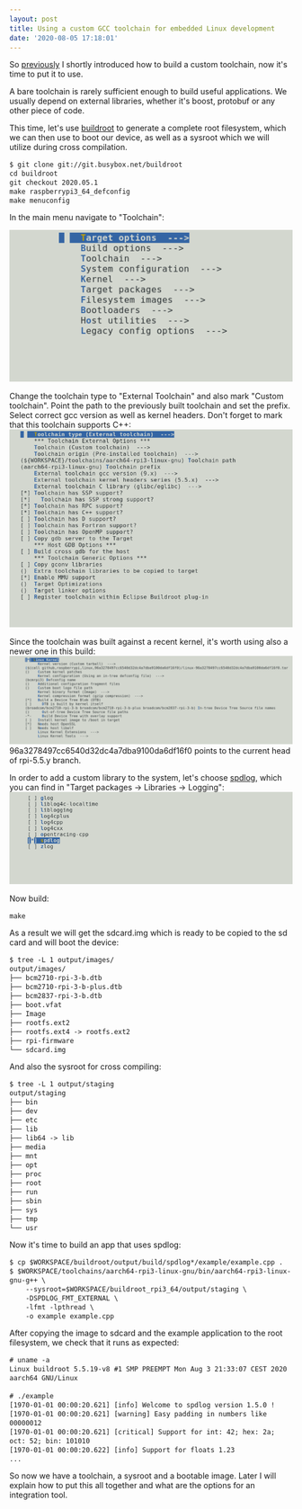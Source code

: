 ```yaml
---
layout: post
title: Using a custom GCC toolchain for embedded Linux development
date: '2020-08-05 17:18:01'
---
```


So [previously](/using-crosstool-ng-to-generate-a-gcc-toolchain/) I shortly introduced how to build a custom toolchain, now it's time to put it to use.

A bare toolchain is rarely sufficient enough to build useful applications. We usually depend on external libraries, whether it's boost, protobuf or any other piece of code.

This time, let's use [buildroot](https://buildroot.org/) to generate a complete root filesystem, which we can then use to boot our device, as well as a sysroot which we will utilize during cross compilation.

    $ git clone git://git.busybox.net/buildroot
    cd buildroot
    git checkout 2020.05.1
    make raspberrypi3_64_defconfig
    make menuconfig

In the main menu navigate to "Toolchain":

![7](/content/images/2020/08/7.png)

Change the toolchain type to "External Toolchain" and also mark "Custom toolchain". Point the path to the previously built toolchain and set the prefix. Select correct gcc version as well as kernel headers. Don't forget to mark that this toolchain supports C++:  
 ![8](/content/images/2020/08/8.png)

Since the toolchain was built against a recent kernel, it's worth using also a newer one in this build:  
 ![9](/content/images/2020/08/9.png)  
96a3278497cc6540d32dc4a7dba9100da6df16f0 points to the current head of rpi-5.5.y branch.

In order to add a custom library to the system, let's choose [spdlog](https://github.com/gabime/spdlog), which you can find in "Target packages -\> Libraries -\> Logging":  
 ![10](/content/images/2020/08/10.png)

Now build:

    make

As a result we will get the sdcard.img which is ready to be copied to the sd card and will boot the device:

    $ tree -L 1 output/images/
    output/images/
    ├── bcm2710-rpi-3-b.dtb
    ├── bcm2710-rpi-3-b-plus.dtb
    ├── bcm2837-rpi-3-b.dtb
    ├── boot.vfat
    ├── Image
    ├── rootfs.ext2
    ├── rootfs.ext4 -> rootfs.ext2
    ├── rpi-firmware
    └── sdcard.img

And also the sysroot for cross compiling:

    $ tree -L 1 output/staging
    output/staging
    ├── bin
    ├── dev
    ├── etc
    ├── lib
    ├── lib64 -> lib
    ├── media
    ├── mnt
    ├── opt
    ├── proc
    ├── root
    ├── run
    ├── sbin
    ├── sys
    ├── tmp
    └── usr

Now it's time to build an app that uses spdlog:

    $ cp $WORKSPACE/buildroot/output/build/spdlog*/example/example.cpp .
    $ $WORKSPACE/toolchains/aarch64-rpi3-linux-gnu/bin/aarch64-rpi3-linux-gnu-g++ \ 
        --sysroot=$WORKSPACE/buildroot_rpi3_64/output/staging \
        -DSPDLOG_FMT_EXTERNAL \
        -lfmt -lpthread \
        -o example example.cpp

After copying the image to sdcard and the example application to the root filesystem, we check that it runs as expected:

    # uname -a
    Linux buildroot 5.5.19-v8 #1 SMP PREEMPT Mon Aug 3 21:33:07 CEST 2020 aarch64 GNU/Linux
    
    # ./example 
    [1970-01-01 00:00:20.621] [info] Welcome to spdlog version 1.5.0 !
    [1970-01-01 00:00:20.621] [warning] Easy padding in numbers like 00000012
    [1970-01-01 00:00:20.621] [critical] Support for int: 42; hex: 2a; oct: 52; bin: 101010
    [1970-01-01 00:00:20.622] [info] Support for floats 1.23
    ...

So now we have a toolchain, a sysroot and a bootable image. Later I will explain how to put this all together and what are the options for an integration tool.

<!--kg-card-end: markdown-->
